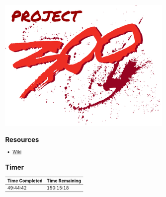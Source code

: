 ![Project 300 Logo](images/project-300-logo.png)

## Resources
* [Wiki](https://hachibu.github.io/project-300)

## Timer
| Time Completed | Time Remaining |
| -------------- | -------------- |
| 49:44:42       | 150:15:18      |
